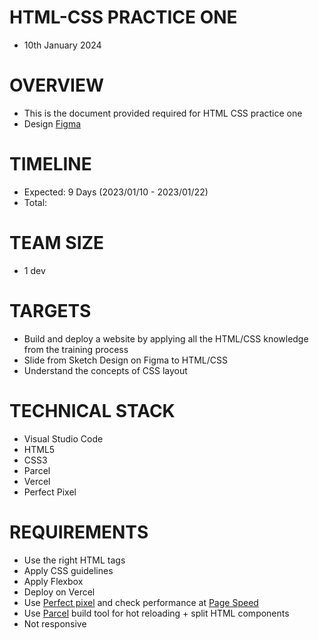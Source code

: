 # HTML-CSS PRACTICE ONE
* 10th January 2024
# OVERVIEW
* This is the document provided required for HTML CSS practice one
* Design [Figma](https://pages.github.com/](https://www.figma.com/file/LAykK6W1sGo1plMlbTUhuA/School-Victory---html-and%C2%A0css-template%C2%A0with-source-code%C2%A0free%C2%A0download-for-school-(Community)?type=design&node-id=2638-6256&mode=design&t=poNeqC9hKRH1qH0H-0)https://www.figma.com/file/LAykK6W1sGo1plMlbTUhuA/School-Victory---html-and%C2%A0css-template%C2%A0with-source-code%C2%A0free%C2%A0download-for-school-(Community)?type=design&node-id=2638-6256&mode=design&t=poNeqC9hKRH1qH0H-0)
# TIMELINE
* Expected: 9 Days (2023/01/10 - 2023/01/22)
* Total:
# TEAM SIZE
* 1 dev
# TARGETS
* Build and deploy a website by applying all the HTML/CSS knowledge from the training process
* Slide from Sketch Design on Figma to HTML/CSS
* Understand the concepts of CSS layout
# TECHNICAL STACK
* Visual Studio Code
* HTML5
* CSS3
* Parcel
* Vercel
* Perfect Pixel
# REQUIREMENTS
* Use the right HTML tags
* Apply CSS guidelines
* Apply Flexbox
* Deploy on Vercel
* Use [Perfect pixel](https://chromewebstore.google.com/detail/perfectpixel-by-welldonec/dkaagdgjmgdmbnecmcefdhjekcoceebi?hl=en) and check performance at [Page Speed](https://pagespeed.web.dev/)
* Use [Parcel](https://parceljs.org/languages/html/#posthtml) build tool for hot reloading + split HTML components
* Not responsive






